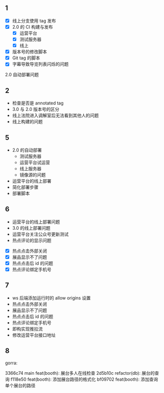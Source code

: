 ## 1

- [x] 线上分支使用 tag 发布
- [x] 2.0 的 CI 构建与发布
	- [x] 运营平台
	- [x] 测试服务器
	- [x] 线上
- [x] 版本号的修改脚本
- [x] Git tag 的脚本
- [x] 字幕导致导览列表闪烁的问题

2.0 自动部署问题

## 2

- 检查是否是 annotated tag
- 3.0 与 2.0 版本号的区分
- 线上法院进入调解室后无法看到其他人的问题
- 线上构建的问题

## 5

- 2.0 的自动部署
	- 测试服务器
	- 运营平台试运营
	- 线上服务器
	- 镜像源的问题
- 运营平台的线上部署
- 简化部署步骤
- 部署脚本

## 6

- 运营平台的线上部署问题
- 3.0 的线上部署问题
- 运营平台关注公众号更新测试
- 热点评论的显示问题

- [x] 热点点击外部关闭
- [x] 展品显示不了问题
- [x] 热点点击后 id 的问题
- [x] 热点评论绑定手机号

## 7

- ws 后端添加运行时的 allow origins 设置
- 热点点击外部关闭
- 展品显示不了问题
- 热点点击后 id 的问题
- 热点评论绑定手机号
- 即构实现推拉流
- 修改运营平台接口地址

## 8

gorra:

3366c74 main feat(booth): 展台多人在线检查
2d5b10c refactor(db): 展台的查询
f118e50 feat(booth): 添加展台路径的格式化
bf09702 feat(booth): 添加查询单个展台的路径

